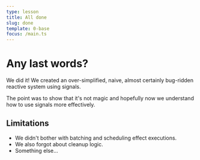```yaml
---
type: lesson
title: All done
slug: done
template: 0-base
focus: /main.ts
---
```


# Any last words?

We did it! We created an over-simplified, naive, almost certainly bug-ridden reactive system using signals.

The point was to show that it's not magic and hopefully now we understand how to use signals more effectively.

## Limitations

- We didn't bother with batching and scheduling effect executions.
- We also forgot about cleanup logic.
- Something else...
